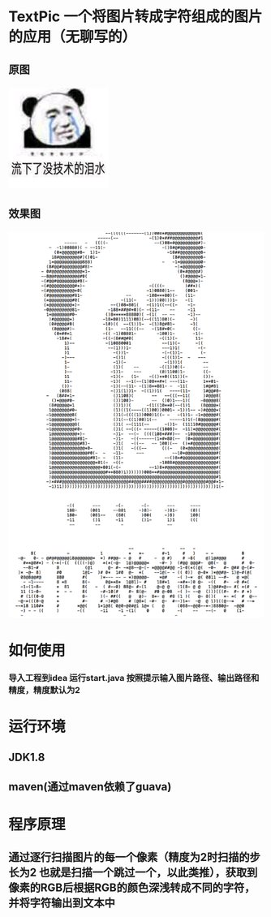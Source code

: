 # TextPic 一个将图片转成字符组成的图片的应用（无聊写的）
## 原图
### ![avatar](https://github.com/juliuszhang/TextPic/blob/master/img/raw.JPG)
## 效果图
### ![avatar](https://github.com/juliuszhang/TextPic/blob/master/img/result.png)

# 如何使用
### 导入工程到idea 运行start.java 按照提示输入图片路径、输出路径和精度，精度默认为2

# 运行环境
## JDK1.8 
## maven(通过maven依赖了guava)

# 程序原理
## 通过逐行扫描图片的每一个像素（精度为2时扫描的步长为2 也就是扫描一个跳过一个，以此类推），获取到像素的RGB后根据RGB的颜色深浅转成不同的字符，并将字符输出到文本中
